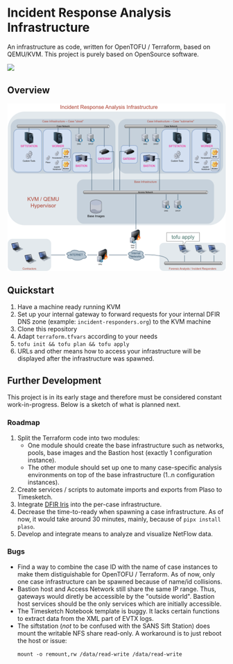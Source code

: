 # Incident Response Analysis Infrastructure

An infrastructure as code, written for OpenTOFU / Terraform, based on QEMU/KVM. This project is purely based on OpenSource software.

<img src="https://github.com/sweigmann/dfir-infrastructure/actions/workflows/terraform.yml/badge.svg?branch=main">

## Overview

<img src="docs/overview.png">

## Quickstart

1. Have a machine ready running KVM
1. Set up your internal gateway to forward requests for your internal DFIR DNS zone (example: `incident-responders.org`) to the KVM machine
1. Clone this repository
1. Adapt `terraform.tfvars` according to your needs
1. `tofu init && tofu plan && tofu apply`
1. URLs and other means how to access your infrastructure will be displayed after the infrastructure was spawned.

## Further Development

This project is in its early stage and therefore must be considered constant work-in-progress. Below is a sketch of what is planned next.

### Roadmap

1. Split the Terraform code into two modules:
   - One module should create the base infrastructure such as networks, pools, base images and the Bastion host (exactly 1 configuration instance).
   - The other module should set up one to many case-specific analysis environments on top of the base infrastructure (1..n configuration instances).
1. Create services / scripts to automate imports and exports from Plaso to Timesketch.
1. Integrate [DFIR Iris](https://www.dfir-iris.org/) into the per-case infrastructure.
1. Decrease the time-to-ready when spawning a case infrastructure. As of now, it would take around 30 minutes, mainly, because of `pipx install plaso`.
1. Develop and integrate means to analyze and visualize NetFlow data.

### Bugs

- Find a way to combine the case ID with the name of case instances to make them distiguishable for OpenTOFU / Terraform. As of now, only one case infrastructure can be spawned because of name/id collisions.
- Bastion host and Access Network still share the same IP range. Thus, gateways would diretly be accessible by the "outside world". Bastion host services should be the only services which are initially accessible.
- The Timesketch Notebook template is buggy. It lacks certain functions to extract data from the XML part of EVTX logs.
- The siftstation (_not_ to be confused with the SANS Sift Station) does mount the writable NFS share read-only. A workaround is to just reboot the host or issue:
    ```
    mount -o remount,rw /data/read-write /data/read-write
    ```
